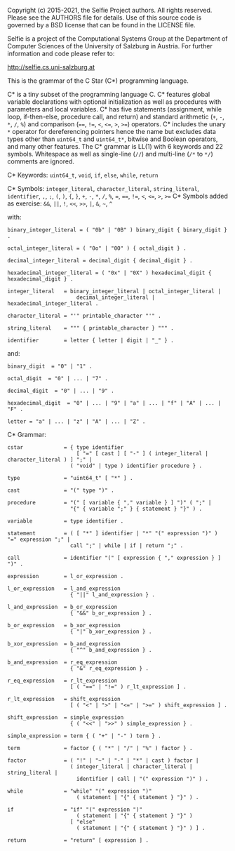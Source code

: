 Copyright (c) 2015-2021, the Selfie Project authors. All rights reserved. Please see the AUTHORS file for details. Use of this source code is governed by a BSD license that can be found in the LICENSE file.

Selfie is a project of the Computational Systems Group at the Department of Computer Sciences of the University of Salzburg in Austria. For further information and code please refer to:

http://selfie.cs.uni-salzburg.at

This is the grammar of the C Star (C\*) programming language.

C\* is a tiny subset of the programming language C. C\* features global variable declarations with optional initialization as well as procedures with parameters and local variables. C\* has five statements (assignment, while loop, if-then-else, procedure call, and return) and standard arithmetic (`+`, `-`, `*`, `/`, `%`) and comparison (`==`, `!=`, `<`, `<=`, `>`, `>=`) operators. C\* includes the unary `*` operator for dereferencing pointers hence the name but excludes data types other than `uint64_t` and `uint64_t*`, bitwise and Boolean operators, and many other features. The C\* grammar is LL(1) with 6 keywords and 22 symbols. Whitespace as well as single-line (`//`) and multi-line (`/*` to `*/`) comments are ignored.

C\* Keywords: `uint64_t`, `void`, `if`, `else`, `while`, `return`

C\* Symbols: `integer_literal`, `character_literal`, `string_literal`, `identifier`, `,`, `;`, `(`, `)`, `{`, `}`, `+`, `-`, `*`, `/`, `%`, `=`, `==`, `!=`, `<`, `<=`, `>`, `>=`
C\* Symbols added as exercise: `&&`, `||`, `!`, `<<`, `>>`, `|`, `&`, `~`, `^`

with:

```
binary_integer_literal = ( "0b" | "0B" ) binary_digit { binary_digit } .

octal_integer_literal = ( "0o" | "0O" ) { octal_digit } .

decimal_integer_literal = decimal_digit { decimal_digit } .

hexadecimal_integer_literal = ( "0x" | "0X" ) hexadecimal_digit { hexadecimal_digit } .

integer_literal   = binary_integer_literal | octal_integer_literal |
                      decimal_integer_literal | hexadecimal_integer_literal .

character_literal = "'" printable_character "'" .

string_literal    = """ { printable_character } """ .

identifier        = letter { letter | digit | "_" } .
```

and:

```
binary_digit  = "0" | "1" .

octal_digit  = "0" | ... | "7" .

decimal_digit  = "0" | ... | "9" .

hexadecimal_digit  = "0" | ... | "9" | "a" | ... | "f" | "A" | ... | "F" .

letter = "a" | ... | "z" | "A" | ... | "Z" .
```

C\* Grammar:

```
cstar             = { type identifier
                      [ "=" [ cast ] [ "-" ] ( integer_literal | character_literal ) ] ";" |
                    ( "void" | type ) identifier procedure } .

type              = "uint64_t" [ "*" ] .

cast              = "(" type ")" .

procedure         = "(" [ variable { "," variable } ] ")" ( ";" |
                    "{" { variable ";" } { statement } "}" ) .

variable          = type identifier .

statement         = ( [ "*" ] identifier | "*" "(" expression ")" ) "=" expression ";" |
                    call ";" | while | if | return ";" .

call              = identifier "(" [ expression { "," expression } ] ")" .

expression        = l_or_expression .

l_or_expression   = l_and_expression
                    { "||" l_and_expression } .

l_and_expression  = b_or_expression
                    { "&&" b_or_expression } .

b_or_expression   = b_xor_expression
                    { "|" b_xor_expression } .

b_xor_expression  = b_and_expression
                    { "^" b_and_expression } .

b_and_expression  = r_eq_expression
                    { "&" r_eq_expression } .

r_eq_expression   = r_lt_expression
                    [ ( "==" | "!=" ) r_lt_expression ] .

r_lt_expression   = shift_expression
                    [ ( "<" | ">" | "<=" | ">=" ) shift_expression ] .

shift_expression  = simple_expression
                    { ( "<<" | ">>" ) simple_expression } .

simple_expression = term { ( "+" | "-" ) term } .

term              = factor { ( "*" | "/" | "%" ) factor } .

factor            = ( "!" | "~" | "-" | "*" | cast ) factor |
                    ( integer_literal | character_literal | string_literal |
                      identifier | call | "(" expression ")" ) .

while             = "while" "(" expression ")"
                      ( statement | "{" { statement } "}" ) .

if                = "if" "(" expression ")"
                      ( statement | "{" { statement } "}" )
                    [ "else"
                      ( statement | "{" { statement } "}" ) ] .

return            = "return" [ expression ] .
```
